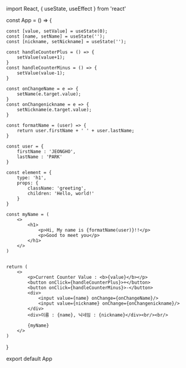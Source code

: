 import React, { useState, useEffect } from 'react'



const App = () => {

	const [value, setValue] = useState(0);
	const [name, setName] = useState('');
	const [nickname, setNickname] = useState('');

	const handleCounterPlus = () => {
		setValue(value+1);
	}
	const handleCounterMinus = () => {
		setValue(value-1);
	}

	const onChangeName = e => {
		setName(e.target.value);
	}
	const onChangenickname = e => {
		setNickname(e.target.value);
	}
	
	const formatName = (user) => {
		return user.firstName + ' ' + user.lastName;
	}

	const user = {
		firstName : 'JEONGHO',
		lastName : 'PARK'
	}

	const element = {
		type: 'h1',
		props: {
			className: 'greeting',
			children: 'Hello, world!'
		}
	}

	const myName = (
		<>
			<h1>
				<p>Hi, My name is {formatName(user)}!!</p>
				<p>Good to meet you</p>
			</h1>
		</>
	)	


	return (
		<>
			<p>Current Counter Value : <b>{value}</b></p>		
			<button onClick={handleCounterPlus}>+</button>
			<button onClick={handleCounterMinus}>-</button>
			<div>
				<input value={name} onChange={onChangeName}/>
				<input value={nickname} onChange={onChangenickname}/>
			</div>
			<div>이름 : {name}, 닉네임 : {nickname}</div><br/><br/>

			{myName}
		</>
	)
}

export default App

